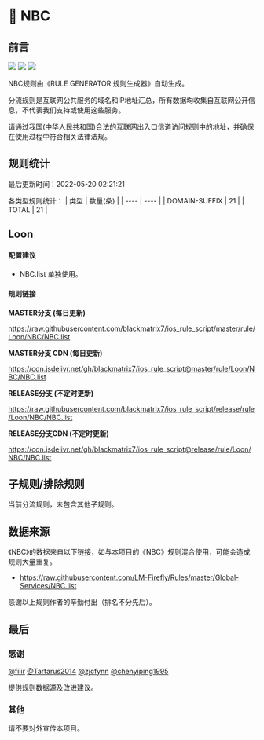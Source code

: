 # 🧸 NBC

## 前言

![](https://shields.io/badge/-移除重复规则-ff69b4) ![](https://shields.io/badge/-DOMAIN与DOMAIN--SUFFIX合并-green) ![](https://shields.io/badge/-IP--CIDR(6)合并-blueviolet) 

NBC规则由《RULE GENERATOR 规则生成器》自动生成。

分流规则是互联网公共服务的域名和IP地址汇总，所有数据均收集自互联网公开信息，不代表我们支持或使用这些服务。

请通过我国(中华人民共和国)合法的互联网出入口信道访问规则中的地址，并确保在使用过程中符合相关法律法规。

## 规则统计

最后更新时间：2022-05-20 02:21:21

各类型规则统计：
| 类型 | 数量(条)  | 
| ---- | ----  |
| DOMAIN-SUFFIX | 21  | 
| TOTAL | 21  | 


## Loon 

#### 配置建议
- NBC.list 单独使用。

#### 规则链接
**MASTER分支 (每日更新)**

https://raw.githubusercontent.com/blackmatrix7/ios_rule_script/master/rule/Loon/NBC/NBC.list

**MASTER分支 CDN (每日更新)**

https://cdn.jsdelivr.net/gh/blackmatrix7/ios_rule_script@master/rule/Loon/NBC/NBC.list

**RELEASE分支 (不定时更新)**

https://raw.githubusercontent.com/blackmatrix7/ios_rule_script/release/rule/Loon/NBC/NBC.list

**RELEASE分支CDN (不定时更新)**

https://cdn.jsdelivr.net/gh/blackmatrix7/ios_rule_script@release/rule/Loon/NBC/NBC.list

## 子规则/排除规则


当前分流规则，未包含其他子规则。

## 数据来源

《NBC》的数据来自以下链接，如与本项目的《NBC》规则混合使用，可能会造成规则大量重复。

- https://raw.githubusercontent.com/LM-Firefly/Rules/master/Global-Services/NBC.list


感谢以上规则作者的辛勤付出（排名不分先后）。

## 最后

### 感谢

[@fiiir](https://github.com/fiiir) [@Tartarus2014](https://github.com/Tartarus2014) [@zjcfynn](https://github.com/zjcfynn) [@chenyiping1995](https://github.com/chenyiping1995) 

提供规则数据源及改进建议。

### 其他

请不要对外宣传本项目。
